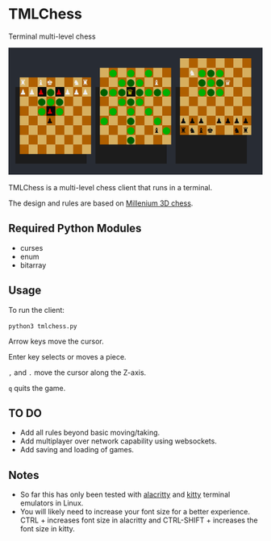# TMLChess
Terminal multi-level chess

![Alt text](image/tmlchess_example.png?raw=true "Example Game")

TMLChess is a multi-level chess client that runs in a terminal.

The design and rules are based on [Millenium 3D chess](https://en.wikipedia.org/wiki/Millennium_3D_chess).

## Required Python Modules
* curses
* enum
* bitarray

## Usage
To run the client:

`python3 tmlchess.py`

Arrow keys move the cursor.

Enter key selects or moves a piece.

`,` and `.` move the cursor along the Z-axis.

`q` quits the game.

## TO DO
* Add all rules beyond basic moving/taking.
* Add multiplayer over network capability using websockets.
* Add saving and loading of games.

## Notes
* So far this has only been tested with [alacritty](https://github.com/alacritty/alacritty) and [kitty](https://github.com/kovidgoyal/kitty) terminal emulators in Linux.
* You will likely need to increase your font size for a better experience. CTRL + increases font size in alacritty and CTRL-SHIFT + increases the font size in kitty.
